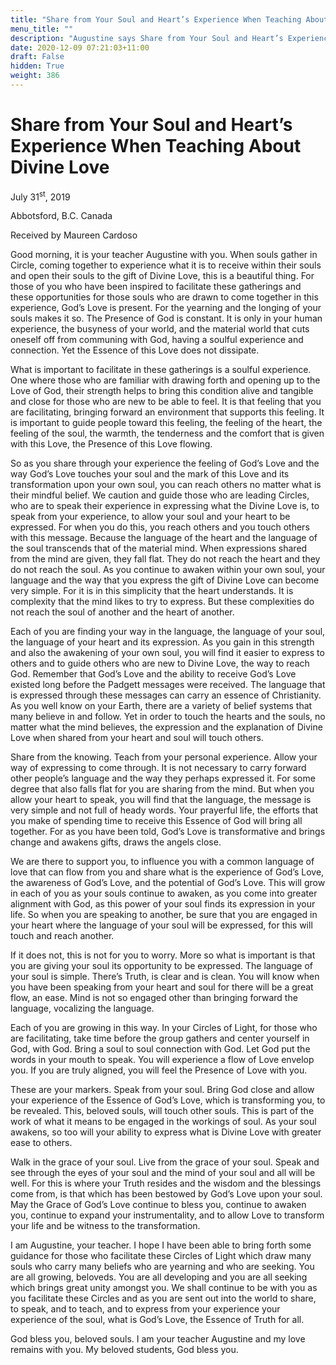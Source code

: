 ```yaml
---
title: "Share from Your Soul and Heart’s Experience When Teaching About Divine Love"
menu_title: ""
description: "Augustine says Share from Your Soul and Heart’s Experience When Teaching About Divine Love"
date: 2020-12-09 07:21:03+11:00
draft: False
hidden: True
weight: 386
---
```

# Share from Your Soul and Heart’s Experience When Teaching About Divine Love

July 31<sup>st</sup>, 2019

Abbotsford, B.C. Canada

Received by Maureen Cardoso

 

Good morning, it is your teacher Augustine with you. When souls gather in Circle, coming together to experience what it is to receive within their souls and open their souls to the gift of Divine Love, this is a beautiful thing. For those of you who have been inspired to facilitate these gatherings and these opportunities for those souls who are drawn to come together in this experience, God’s Love is present. For the yearning and the longing of your souls makes it so. The Presence of God is constant. It is only in your human experience, the busyness of your world, and the material world that cuts oneself off from communing with God, having a soulful experience and connection. Yet the Essence of this Love does not dissipate. 

What is important to facilitate in these gatherings is a soulful experience. One where those who are familiar with drawing forth and opening up to the Love of God, their strength helps to bring this condition alive and tangible and close for those who are new to be able to feel. It is that feeling that you are facilitating, bringing forward an environment that supports this feeling. It is important to guide people toward this feeling, the feeling of the heart, the feeling of the soul, the warmth, the tenderness and the comfort that is given with this Love, the Presence of this Love flowing.

So as you share through your experience the feeling of God’s Love and the way God’s Love touches your soul and the mark of this Love and its transformation upon your own soul, you can reach others no matter what is their mindful belief. We caution and guide those who are leading Circles, who are to speak their experience in expressing what the Divine Love is, to speak from your experience, to allow your soul and your heart to be expressed. For when you do this, you reach others and you touch others with this message. Because the language of the heart and the language of the soul transcends that of the material mind. When expressions shared from the mind are given, they fall flat. They do not reach the heart and they do not reach the soul. As you continue to awaken within your own soul, your language and the way that you express the gift of Divine Love can become very simple. For it is in this simplicity that the heart understands. It is complexity that the mind likes to try to express. But these complexities do not reach the soul of another and the heart of another. 

Each of you are finding your way in the language, the language of your soul, the language of your heart and its expression. As you gain in this strength and also the awakening of your own soul, you will find it easier to express to others and to guide others who are new to Divine Love, the way to reach God. Remember that God’s Love and the ability to receive God’s Love existed long before the Padgett messages were received. The language that is expressed through these messages can carry an essence of Christianity. As you well know on your Earth, there are a variety of belief systems that many believe in and follow. Yet in order to touch the hearts and the souls, no matter what the mind believes, the expression and the explanation of Divine Love when shared from your heart and soul will touch others. 

Share from the knowing. Teach from your personal experience. Allow your way of expressing to come through. It is not necessary to carry forward other people’s language and the way they perhaps expressed it. For some degree that also falls flat for you are sharing from the mind. But when you allow your heart to speak, you will find that the language, the message is very simple and not full of heady words. Your prayerful life, the efforts that you make of spending time to receive this Essence of God will bring all together. For as you have been told, God’s Love is transformative and brings change and awakens gifts, draws the angels close.

We are there to support you, to influence you with a common language of love that can flow from you and share what is the experience of God’s Love, the awareness of God’s Love, and the potential of God’s Love. This will grow in each of you as your souls continue to awaken, as you come into greater alignment with God, as this power of your soul finds its expression in your life. So when you are speaking to another, be sure that you are engaged in your heart where the language of your soul will be expressed, for this will touch and reach another.

If it does not, this is not for you to worry. More so what is important is that you are giving your soul its opportunity to be expressed. The language of your soul is simple. There’s Truth, is clear and is clean. You will know when you have been speaking from your heart and soul for there will be a great flow, an ease. Mind is not so engaged other than bringing forward the language, vocalizing the language. 

Each of you are growing in this way. In your Circles of Light, for those who are facilitating, take time before the group gathers and center yourself in God, with God. Bring a soul to soul connection with God. Let God put the words in your mouth to speak. You will experience a flow of Love envelop you. If you are truly aligned, you will feel the Presence of Love with you. 

These are your markers. Speak from your soul. Bring God close and allow your experience of the Essence of God’s Love, which is transforming you, to be revealed. This, beloved souls, will touch other souls. This is part of the work of what it means to be engaged in the workings of soul. As your soul awakens, so too will your ability to express what is Divine Love with greater ease to others.

Walk in the grace of your soul. Live from the grace of your soul. Speak and see through the eyes of your soul and the mind of your soul and all will be well. For this is where your Truth resides and the wisdom and the blessings come from, is that which has been bestowed by God’s Love upon your soul. May the Grace of God’s Love continue to bless you, continue to awaken you, continue to expand your instrumentality, and to allow Love to transform your life and be witness to the transformation.

I am Augustine, your teacher. I hope I have been able to bring forth some guidance for those who facilitate these Circles of Light which draw many souls who carry many beliefs who are yearning and who are seeking. You are all growing, beloveds. You are all developing and you are all seeking which brings great unity amongst you. We shall continue to be with you as you facilitate these Circles and as you are sent out into the world to share, to speak, and to teach, and to express from your experience your experience of the soul, what is God’s Love, the Essence of Truth for all.

God bless you, beloved souls. I am your teacher Augustine and my love remains with you. My beloved students, God bless you. 